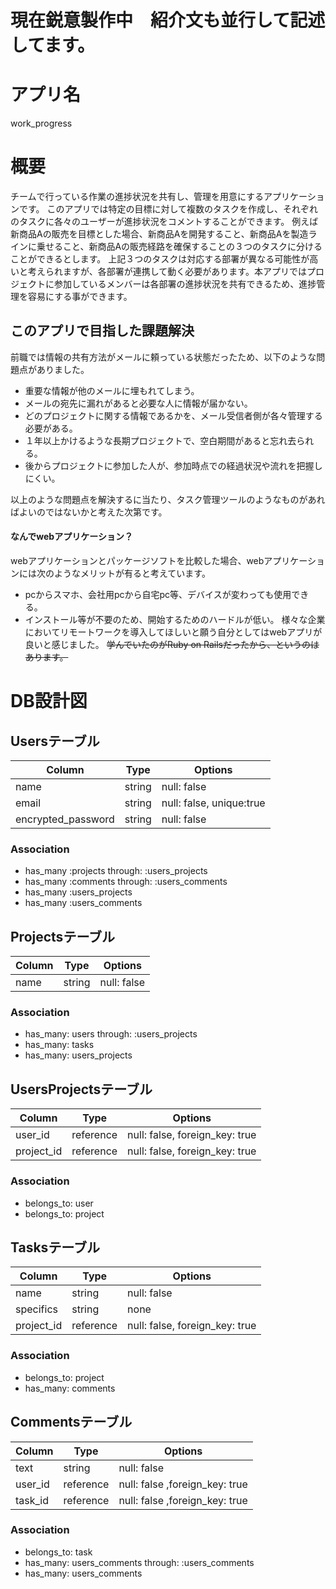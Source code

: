# 現在鋭意製作中　紹介文も並行して記述してます。

# アプリ名
work_progress

# 概要
チームで行っている作業の進捗状況を共有し、管理を用意にするアプリケーションです。
このアプリでは特定の目標に対して複数のタスクを作成し、それぞれのタスクに各々のユーザーが進捗状況をコメントすることができます。
例えば新商品Aの販売を目標とした場合、新商品Aを開発すること、新商品Aを製造ラインに乗せること、新商品Aの販売経路を確保することの３つのタスクに分けることができるとします。
上記３つのタスクは対応する部署が異なる可能性が高いと考えられますが、各部署が連携して動く必要があります。本アプリではプロジェクトに参加しているメンバーは各部署の進捗状況を共有できるため、進捗管理を容易にする事ができます。

## このアプリで目指した課題解決
前職では情報の共有方法がメールに頼っている状態だったため、以下のような問題点がありました。
- 重要な情報が他のメールに埋もれてしまう。
- メールの宛先に漏れがあると必要な人に情報が届かない。
- どのプロジェクトに関する情報であるかを、メール受信者側が各々管理する必要がある。
- １年以上かけるような長期プロジェクトで、空白期間があると忘れ去られる。
- 後からプロジェクトに参加した人が、参加時点での経過状況や流れを把握しにくい。

以上のような問題点を解決するに当たり、タスク管理ツールのようなものがあればよいのではないかと考えた次第です。

#### なんでwebアプリケーション？
webアプリケーションとパッケージソフトを比較した場合、webアプリケーションには次のようなメリットが有ると考えています。
- pcからスマホ、会社用pcから自宅pc等、デバイスが変わっても使用できる。
- インストール等が不要のため、開始するためのハードルが低い。
様々な企業においてリモートワークを導入してほしいと願う自分としてはwebアプリが良いと感じました。
~~学んでいたのがRuby on Railsだったから、というのはあります。~~

# DB設計図
## Usersテーブル

| Column             | Type   | Options                  |
| ------------------ | ------ | ------------------------ |
| name               | string | null: false              |
| email              | string | null: false, unique:true |
| encrypted_password | string | null: false              |

### Association
- has_many :projects through: :users_projects
- has_many :comments through: :users_comments
- has_many :users_projects
- has_many :users_comments

## Projectsテーブル

| Column             | Type   | Options                  |
| ------------------ | ------ | ------------------------ |
| name               | string | null: false              |

### Association
- has_many: users through: :users_projects
- has_many: tasks
- has_many: users_projects

## UsersProjectsテーブル
| Column             | Type      | Options                        |
| ------------------ | --------- | ------------------------------ |
| user_id            | reference | null: false, foreign_key: true |
| project_id         | reference | null: false, foreign_key: true |

### Association
- belongs_to: user
- belongs_to: project

## Tasksテーブル

| Column             | Type      | Options                        |
| ------------------ | --------- | ------------------------------ |
| name               | string    | null: false                    |
| specifics          | string    | none                           |
| project_id         | reference | null: false, foreign_key: true |

### Association
- belongs_to: project
- has_many: comments

## Commentsテーブル

| Column             | Type      | Options                        |
| ------------------ | --------- | ------------------------------ |
| text               | string    | null: false                    |
| user_id            | reference | null: false ,foreign_key: true |
| task_id            | reference | null: false ,foreign_key: true |

### Association
- belongs_to: task
- has_many: users_comments through: :users_comments
- has_many: users_comments

